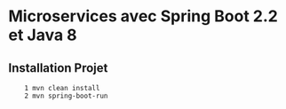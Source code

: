 # Microservices avec Spring Boot 2.2 et Java 8 

## Installation Projet 

```
    1 mvn clean install
    2 mvn spring-boot-run
```

